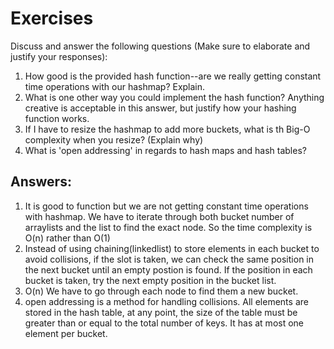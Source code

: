 # Exercises

Discuss and answer the following questions (Make sure to elaborate and justify your responses):

1. How good is the provided hash function--are we really getting constant time operations with our hashmap? Explain.
2. What is one other way you could implement the hash function? Anything creative is acceptable in this answer, but justify how your hashing function works.
3. If I have to resize the hashmap to add more buckets, what is th Big-O complexity when you resize? (Explain why)
4. What is 'open addressing' in regards to hash maps and hash tables?

## Answers:

1. It is good to function but we are not getting constant time operations with hashmap.  We have to iterate through both bucket number of arraylists and the list to find the exact node.
So the time complexity is O(n) rather than O(1)
2. Instead of using chaining(linkedlist) to store elements in each bucket to avoid collisions, if the slot is taken, we can check the same position in the next bucket until an empty postion is found.
If the position in each bucket is taken, try the next empty position in the bucket list.
3. O(n) We have to go through each node to find them a new bucket.
4. open addressing is a method for handling collisions. All elements are stored in the hash table, at any point, the size of the table must be greater than or equal to the total number of keys.
It has at most one element per bucket.


